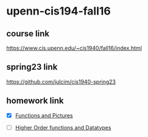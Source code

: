 # upenn-cis194-fall16

## course link

<https://www.cis.upenn.edu/~cis1940/fall16/index.html>

## spring23 link

<https://github.com/julcim/cis1940-spring23>

## homework link

- [x] [Functions and Pictures](https://www.cis.upenn.edu/~cis1940/fall16/hw/01-intro.html)

- [ ] [Higher Order functions and Datatypes](https://www.cis.upenn.edu/~cis1940/fall16/hw/02-ho-datatypes.html)
